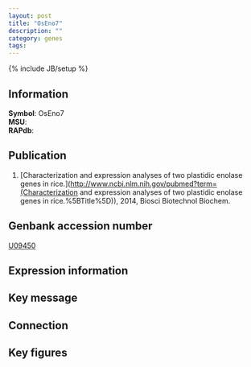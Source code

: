 ```yaml
---
layout: post
title: "OsEno7"
description: ""
category: genes
tags: 
---
```

{% include JB/setup %}

## Information
__Symbol__: OsEno7  
__MSU__:   
__RAPdb__:   

## Publication
1. [Characterization and expression analyses of two plastidic enolase genes in rice.](http://www.ncbi.nlm.nih.gov/pubmed?term=(Characterization and expression analyses of two plastidic enolase genes in rice.%5BTitle%5D)), 2014, Biosci Biotechnol Biochem.

## Genbank accession number
[U09450](http://www.ncbi.nlm.nih.gov/nuccore/U09450)

## Expression information

## Key message

## Connection

## Key figures


